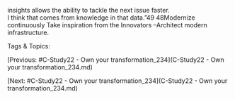 insights allows the ability to tackle the next issue faster.  
I think that comes from knowledge in that data.”49
48Modernize continuously
Take inspiration from the Innovators
 –Architect modern infrastructure.

   Tags & Topics:
   

[Previous: #C-Study22 - Own your transformation_234](C-Study22 - Own your transformation_234.md)

[Next: #C-Study22 - Own your transformation_234](C-Study22 - Own your transformation_234.md)